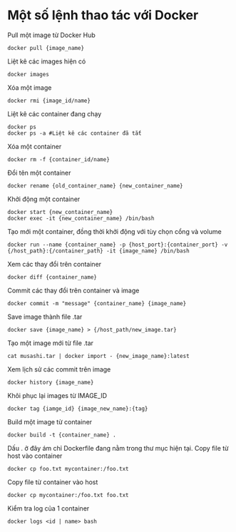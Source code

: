 # Một số lệnh thao tác với Docker

Pull một image từ Docker Hub
```
docker pull {image_name}
```

Liệt kê các images hiện có
```
docker images
```
Xóa một image
```
docker rmi {image_id/name}
```
Liệt kê các container đang chạy
```
docker ps
docker ps -a #Liệt kê các container đã tắt
```
Xóa một container
```
docker rm -f {container_id/name}
```
Đổi tên một container
```
docker rename {old_container_name} {new_container_name}
```
Khởi động một container
```
docker start {new_container_name}
docker exec -it {new_container_name} /bin/bash
```
Tạo mới một container, đồng thời khởi động với tùy chọn cổng và volume
```
docker run --name {container_name} -p {host_port}:{container_port} -v {/host_path}:{/container_path} -it {image_name} /bin/bash
```
Xem các thay đổi trên container
```
docker diff {container_name}
```
Commit các thay đổi trên container và image
```
docker commit -m "message" {container_name} {image_name}
```
Save image thành file .tar
```
docker save {image_name} > {/host_path/new_image.tar}
```
Tạo một image mới từ file .tar
```
cat musashi.tar | docker import - {new_image_name}:latest
```
Xem lịch sử các commit trên image
```
docker history {image_name}
```
Khôi phục lại images từ IMAGE_ID
```
docker tag {iamge_id} {image_new_name}:{tag}
```
Build một image từ container
```
docker build -t {container_name} .
```
Dấu . ở đây ám chỉ Dockerfile đang nằm trong thư mục hiện tại.
Copy file từ host vào container
```
docker cp foo.txt mycontainer:/foo.txt
```
Copy file từ container vào host
```
docker cp mycontainer:/foo.txt foo.txt
```
Kiểm tra log của 1 container
```
docker logs <id | name> bash
```
